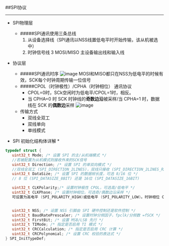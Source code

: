 ##SPI协议
***
* SPI物理层
    * #####SPI通讯使用三条总线
        1. 从设备选择线（SPI通讯以NSS线置低电平时开始传输，该从机被选中）
        2. 时钟信号线
        3 MOSI/MISO  主设备输出线和输入线

* 协议层
    * #####SPI通讯时序
    ![image](E:\markdown\STM32\image\7.png)
    MOSI和MISO都只在NSS为低电平的时候有效，SCK每个时钟周期传输一位信号
    * #####CPOL（时钟极性）/CPHA（时钟相位） 通讯协议
        * CPOL=0时，SCk空闲时为低电平/CPOL=1时，相反。
        * 当 CPHA=0 时  SCK 时钟线的**奇数边沿**被采样/当 CPHA=1 时，数据线在 SCK 的**偶数边**采样
        ![image](E:\markdown\STM32\image\8.png)
    * 传输方式
        * 双线全双工
        * 双线单向
        * 单线模式

* SPI 初始化结构体详解
    *
 ```c
typedef struct {
    uint32_t Mode; /* 设置 SPI 的主/从机端模式 */
    //若被配置为从机模式则接收外来的SCK信号
    uint32_t Direction; /* 设置 SPI 的单双向模式 */
    //双线全双工 (SPI_DIRECTION_2LINES)，双线只接收 (SPI_DIRECTION_2LINES_RXONLY)，单线 SPI_DIRECTION_1LINE。
    uint32_t DataSize; /* 设置 SPI 的数据帧长度，可选 8/16 位 */
    // 8 位 (SPI_DATASIZE_8BIT) 还是 16位 (SPI_DATASIZE_16BIT)

    uint32_t CLKPolarity;/* 设置时钟极性 CPOL，可选高/低电平 */
    uint32_t CLKPhase; /* 设置时钟相位，可选奇/偶数边沿采样 */
    可设置为高电平 (SPI_POLARITY_HIGH)或低电平 (SPI_POLARITY_LOW)。时钟相位 CPHA 则可以设置为 SPI_PHASE_1EDGE(在SCK 的奇数边沿采集数据) 或 SPI_P HASE_2EDGE(在 SCK 的偶数边沿采集数据) 。


    uint32_t NSS; /* 设置 NSS 引脚由 SPI 硬件控制还是软件控制 */
    uint32_t BaudRatePrescaler; /* 设置时钟分频因子，fpclk/分频数 =fSCK */
    uint32_t FirstBit; /* 设置 MSB/LSB 先行 */
    uint32_t TIMode; /* 指定是否启用 TI 模式 */
    uint32_t CRCCalculation; /* 指定是否启用 CRC 计算 */
    uint32_t CRCPolynomial; /* 设置 CRC 校验的表达式 */
} SPI_InitTypeDef;
```
